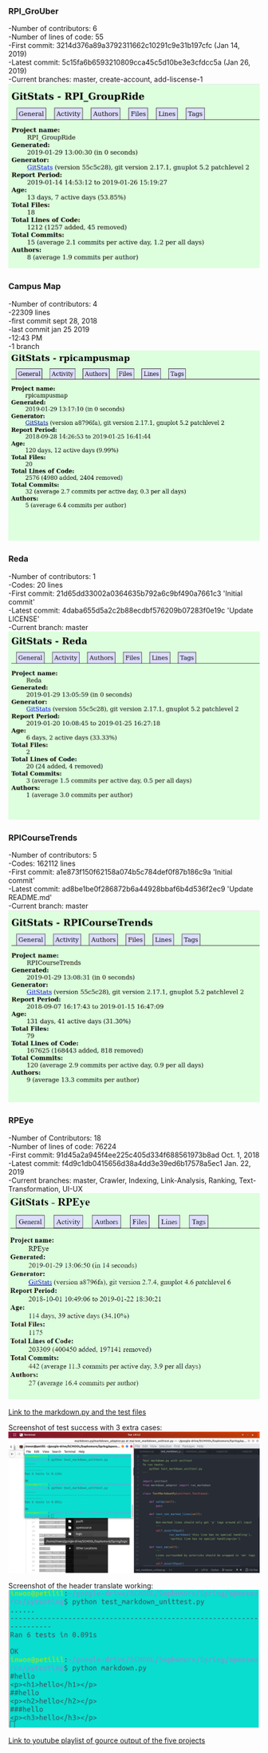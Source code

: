 ### RPI_GroUber  
-Number of contributors: 6  
-Number of lines of code: 55  
-First commit: 3214d376a89a3792311662c10291c9e31b197cfc (Jan 14, 2019)  
-Latest commit: 5c15fa6b6593210809cca45c5d10be3e3cfdcc5a (Jan 26, 2019)  
-Current branches: master, create-account, add-liscense-1
![c](images/groupride.png)
  
### Campus Map  
-Number of contributors: 4  
-22309 lines  
-first commit sept 28, 2018  
-last commit jan 25 2019  
-12:43 PM  
-1 branch  
![c](images/campusmap.jpeg)
  
### Reda  
-Number of contributors: 1  
-Codes: 20 lines  
-First commit: 21d65dd33002a0364635b792a6c9bf490a7661c3 'Initial commit'  
-Latest commit: 4daba655d5a2c2b88ecdbf576209b07283f0e19c 'Update LICENSE'  
-Current branch: master  
![c](images/reda.png)
  
### RPICourseTrends  
-Number of contributors: 5  
-Codes: 162112 lines  
-First commit: a1e873f150f62158a074b5c784def0f87b186c9a 'Initial commit'  
-Latest commit: ad8be1be0f286872b6a44928bbaf6b4d536f2ec9 'Update README.md'  
-Current branch: master  
![c](images/rpicoursetrend.png)

### RPEye
-Number of Contributors: 18  
-Number of lines of code: 76224   
-First commit: 91d45a2a945f4ee225c405d334f688561973b8ad Oct. 1, 2018   
-Latest commit: f4d9c1db0415656d38a4dd3e39ed6b17578a5ec1 Jan. 22, 2019   
-Current branches: master, Crawler, Indexing, Link-Analysis, Ranking, Text-Transformation, UI-UX    
![c](images/rpeye.jpeg)  


[Link to the markdown.py and the test files](https://github.com/inwonakng/open_source_labs/tree/master/markdowntest)  

Screenshot of test success with 3 extra cases: ![c](images/markdown_test.png)

Screenshot of the header translate working: ![c](images/threetests.png)

[Link to youtube playlist of gource output of the five projects](https://www.youtube.com/playlist?list=PLqK4XFvVMI8WY_5vDILij_2Bfbp2nEowM)

